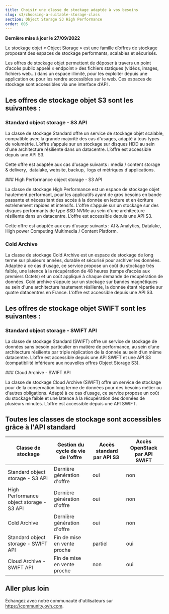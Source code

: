 ```yaml
---
title: Choisir une classe de stockage adaptée à vos besoins
slug: s3/choosing-a-suitable-storage-class
section: Object Storage S3 High Performance
order: 005
---
```


**Dernière mise à jour le 27/09/2022**

Le stockage objet « Object Storage » est une famille d’offres de stockage proposant des espaces de stockage performants, scalables et sécurisés.

Les offres de stockage objet permettent de déposer à travers un point d’accès public appelé « endpoint » des fichiers statiques (vidéos, images, fichiers web…) dans un espace illimité, pour les exploiter depuis une application ou pour les rendre accessibles sur le web. Ces espaces de stockage sont accessibles via une interface d’API .

## Les offres de stockage objet S3 sont les suivantes :

### Standard object storage - S3 API

La classe de stockage Standard offre un service de stockage objet scalable, compatible avec la grande majorité des cas d'usages, adapté à tous types de volumétrie. L’offre s’appuie sur un stockage sur disques HDD au sein d'une architecture résiliente dans un datacentre. L’offre est accessible depuis une API S3.

Cette offre est adaptée aux cas d'usage suivants : media / content storage & delivery,  datalake, website, backup,  logs et métriques d'applications.

### High Performance object storage - S3 API

La classe de stockage High Performance est un espace de stockage objet hautement performant, pour les applicatifs ayant de gros besoins en bande passante et nécessitant des accès à la donnée en lecture et en écriture extrêmement rapides et intensifs. L’offre s’appuie sur un stockage sur des disques performants de type SSD NVMe au sein d'une architecture résiliente dans un datacentre. L’offre est accessible depuis une API S3.

Cette offre est adaptée aux cas d'usage suivants : AI & Analytics, Datalake, High power Computing Multimedia / Content Platform.

### Cold Archive

La classe de stockage Cold Archive est un espace de stockage de long terme sur plusieurs années, durable et sécurisé pour archiver les données. Adaptée à ce cas d’usage, ce service propose un coût du stockage très faible, une latence à la récupération de 48 heures (temps d’accès aux premiers Octets) et un coût appliqué à chaque demande de récupération de données. Cold archive s’appuie sur un stockage sur bandes magnétiques au sein d'une architecture hautement résiliente, la donnée étant répartie sur quatre datacentres en France. L’offre est accessible depuis une API S3.

## Les offres de stockage objet SWIFT sont les suivantes :

### Standard object storage - SWIFT API

La classe de stockage Standard (SWIFT) offre un service de stockage de données sans besoin particulier en matière de performance, au sein d’une architecture résiliente par triple réplication de la donnée au sein d’un même datacentre. L’offre est accessible depuis une API SWIFT et une API S3 (compatibilité inférieure aux nouvelles offres Object Storage S3).

### Cloud Archive - SWIFT API

La classe de stockage Cloud Archive (SWIFT) offre un service de stockage pour de la conservation long terme de données pour des besoins métier ou d'autres obligations. Adapté à ce cas d’usage, ce service propose un coût du stockage faible et une latence à la récupération des données de plusieurs minutes. L’offre est accessible depuis une API SWIFT.

## Toutes les classes de stockage sont accessibles grâce à l'API standard

| Classe de stockage | Gestion du cycle de vie de l'offre | Accès standard par API S3 | Accès OpenStack par API SWIFT |
| --- | --- | --- | --- |
| Standard object storage - S3 API | Dernière génération d'offre | oui | non |
| High Performance object storage - S3 API | Dernière génération d'offre | oui | non |
| Cold Archive | Dernière génération d'offre | oui | non |
| Standard object storage - SWIFT API  | Fin de mise en vente proche | partiel | oui |
| Cloud Archive - SWIFT API | Fin de mise en vente proche | non | oui |

## Aller plus loin

Échangez avec notre communauté d'utilisateurs sur <https://community.ovh.com>.

